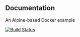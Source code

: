 ## Documentation

An Alpine-based Docker example

[![Build Status](http://ip10-0-0-3-cjj43mh79sugqdpn14ug-8080.direct.docker.labs.eazytraining.fr/buildStatus/icon?job=pipeline)](http://ip10-0-0-3-cjj43mh79sugqdpn14ug-8080.direct.docker.labs.eazytraining.fr/job/pipeline/)